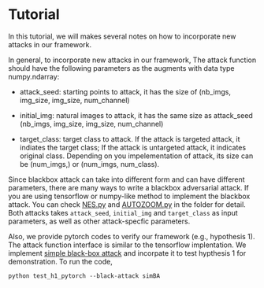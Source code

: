 # Tutorial

In this tutorial, we will makes several notes on how to incorporate new attacks in our framework.

In general, to incorporate new attacks in our framework, The attack function should have the following parameters as the augments with data type numpy.ndarray:

* attack_seed: starting points to attack, it has the size of (nb_imgs, img_size, img_size, num_channel)

* initial_img: natural images to attack, it has the same size as attack_seed (nb_imgs, img_size, img_size, num_channel)

* target_class: target class to attack. If the attack is targeted attack, it indiates the target class; If the attack is untargeted attack, it indicates original class. Depending on you impelementation of attack, its size can be (num_imgs,) or (num_imgs, num_class).

Since blackbox attack can take into different form and can have different parameters, there are many ways to write a blackbox adversarial attack. If you are using tensorflow or numpy-like method to implement the blackbox attack. You can check [NES.py](https://github.com/suyeecav/Hybrid-Attack/blob/master/tutorial/NES.py) and [AUTOZOOM.py](https://github.com/suyeecav/Hybrid-Attack/blob/master/tutorial/AUTOZOOM.py) in the folder for detail. Both attacks takes ```attack_seed```, ```initial_img``` and ```target_class``` as input parameters, as well as other attack-specfic parameters.

Also, we provide pytorch codes to verify our framework (e.g., hypothesis 1). The attack function interface is similar to the tensorflow implentation. We implement [simple black-box attack](https://github.com/cg563/simple-blackbox-attack/blob/master/simba_single.py) and incorpate it to test hypthesis 1 for demonstration. To run the code, 

```
python test_h1_pytorch --black-attack simBA
```

